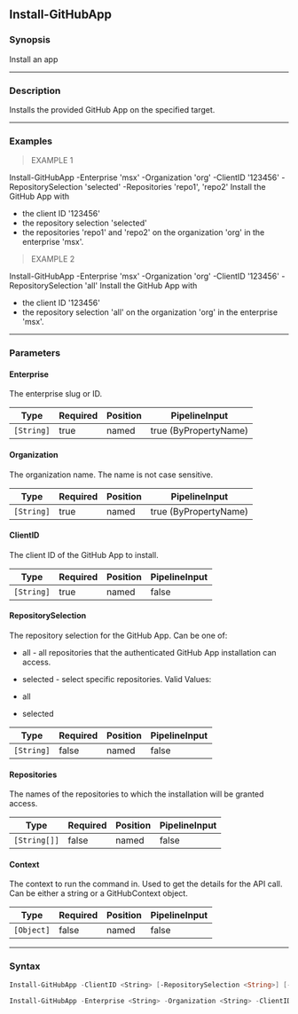Install-GitHubApp
-----------------

### Synopsis
Install an app

---

### Description

Installs the provided GitHub App on the specified target.

---

### Examples
> EXAMPLE 1

Install-GitHubApp -Enterprise 'msx' -Organization 'org' -ClientID '123456' -RepositorySelection 'selected' -Repositories 'repo1', 'repo2'
Install the GitHub App with
- the client ID '123456'
- the repository selection 'selected'
- the repositories 'repo1' and 'repo2'
on the organization 'org' in the enterprise 'msx'.
> EXAMPLE 2

Install-GitHubApp -Enterprise 'msx' -Organization 'org' -ClientID '123456' -RepositorySelection 'all'
Install the GitHub App with
- the client ID '123456'
- the repository selection 'all'
on the organization 'org' in the enterprise 'msx'.

---

### Parameters
#### **Enterprise**
The enterprise slug or ID.

|Type      |Required|Position|PipelineInput        |
|----------|--------|--------|---------------------|
|`[String]`|true    |named   |true (ByPropertyName)|

#### **Organization**
The organization name. The name is not case sensitive.

|Type      |Required|Position|PipelineInput        |
|----------|--------|--------|---------------------|
|`[String]`|true    |named   |true (ByPropertyName)|

#### **ClientID**
The client ID of the GitHub App to install.

|Type      |Required|Position|PipelineInput|
|----------|--------|--------|-------------|
|`[String]`|true    |named   |false        |

#### **RepositorySelection**
The repository selection for the GitHub App. Can be one of:
* all - all repositories that the authenticated GitHub App installation can access.
* selected - select specific repositories.
Valid Values:

* all
* selected

|Type      |Required|Position|PipelineInput|
|----------|--------|--------|-------------|
|`[String]`|false   |named   |false        |

#### **Repositories**
The names of the repositories to which the installation will be granted access.

|Type        |Required|Position|PipelineInput|
|------------|--------|--------|-------------|
|`[String[]]`|false   |named   |false        |

#### **Context**
The context to run the command in. Used to get the details for the API call.
Can be either a string or a GitHubContext object.

|Type      |Required|Position|PipelineInput|
|----------|--------|--------|-------------|
|`[Object]`|false   |named   |false        |

---

### Syntax
```PowerShell
Install-GitHubApp -ClientID <String> [-RepositorySelection <String>] [-Repositories <String[]>] [-Context <Object>] [<CommonParameters>]
```
```PowerShell
Install-GitHubApp -Enterprise <String> -Organization <String> -ClientID <String> [-RepositorySelection <String>] [-Repositories <String[]>] [-Context <Object>] [<CommonParameters>]
```
